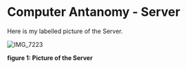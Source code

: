 # Computer Antanomy - Server
Here is my labelled picture of the Server. 

![IMG_7223](https://user-images.githubusercontent.com/112055140/186805793-64937947-f584-4678-966d-12f2ec931530.jpg)

**figure 1: Picture of the Server**
